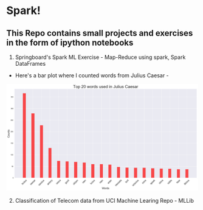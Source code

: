# Spark!

## This Repo contains small projects and exercises in the form of ipython notebooks

1. Springboard's Spark ML Exercise - Map-Reduce using spark, Spark DataFrames
  * Here's a bar plot where I counted words from Julius Caesar -
  
  
![Julius Caesar](https://github.com/nachiketmparanjape/Spark-Projects-Exercises/blob/master/zImages/Top_20_words_used_in_Julius_Caesar.png)



2. Classification of Telecom data from UCI Machine Learing Repo - MLLib
